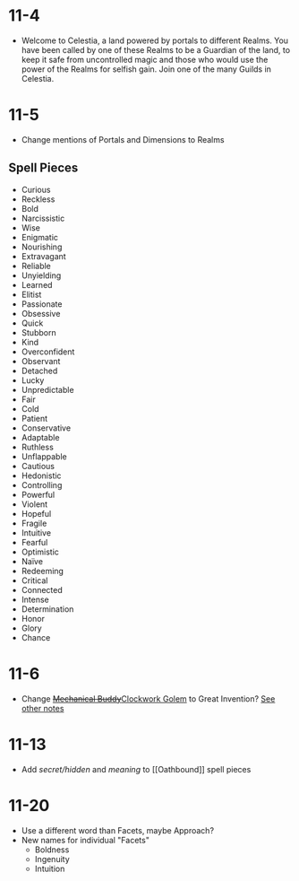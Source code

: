 # 11-4
- Welcome to Celestia, a land powered by portals to different Realms. You have been called by one of these Realms to be a Guardian of the land, to keep it safe from uncontrolled magic and those who would use the power of the Realms for selfish gain.  Join one of the many Guilds in Celestia. 

# 11-5
- Change mentions of Portals and Dimensions to Realms

## Spell Pieces
- Curious
- Reckless
- Bold
- Narcissistic
- Wise
- Enigmatic
- Nourishing
- Extravagant
- Reliable
- Unyielding
- Learned
- Elitist
- Passionate
- Obsessive
- Quick
- Stubborn
- Kind
- Overconfident
- Observant
- Detached
- Lucky
- Unpredictable
- Fair
- Cold
- Patient
- Conservative
- Adaptable
- Ruthless
- Unflappable
- Cautious
- Hedonistic
- Controlling
- Powerful
- Violent
- Hopeful
- Fragile
- Intuitive
- Fearful
- Optimistic
- Naïve
- Redeeming
- Critical
- Connected
- Intense
- Determination
- Honor
- Glory
- Chance

# 11-6
- Change [~~Mechanical Buddy~~Clockwork Golem](Guardians/Mechanist#Assist%20Pool) to Great Invention? [See other notes](01%20January.md#1-4)

# 11-13
- Add *secret/hidden* and *meaning* to [[Oathbound]] spell pieces

# 11-20
- Use a different word than Facets, maybe Approach?
- New names for individual "Facets"
	- Boldness
	- Ingenuity
	- Intuition